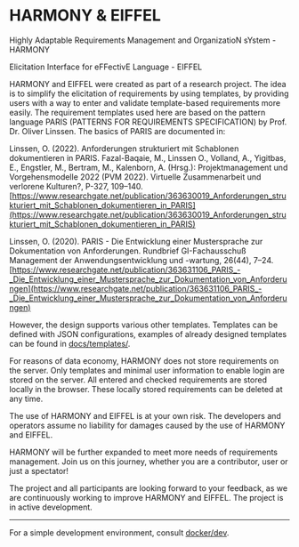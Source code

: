 # HARMONY & EIFFEL
Highly Adaptable Requirements Management and OrganizatioN sYstem - HARMONY

Elicitation Interface for eFFectivE Language - EIFFEL

HARMONY and EIFFEL were created as part of a research project.
The idea is to simplify the elicitation of requirements by using templates, by providing users with a way to enter
and validate template-based requirements more easily.
The requirement templates used here are based on the pattern language PARIS (PATTERNS FOR REQUIREMENTS
SPECIFICATION) by Prof. Dr. Oliver Linssen. The basics of PARIS are documented in:

Linssen, O. (2022). Anforderungen strukturiert mit Schablonen dokumentieren in PARIS. Fazal-Baqaie, M., Linssen
O., Volland, A., Yigitbas, E., Engstler, M., Bertram, M., Kalenborn, A. (Hrsg.): Projektmanagement und
Vorgehensmodelle 2022 (PVM 2022). Virtuelle Zusammenarbeit und verlorene Kulturen?, P-327, 109–140.
[https://www.researchgate.net/publication/363630019_Anforderungen_strukturiert_mit_Schablonen_dokumentieren_in_PARIS](https://www.researchgate.net/publication/363630019_Anforderungen_strukturiert_mit_Schablonen_dokumentieren_in_PARIS)

Linssen, O. (2020). PARIS - Die Entwicklung einer Mustersprache zur Dokumentation von Anforderungen.
Rundbrief GI-Fachausschuß Management der Anwendungsentwicklung und -wartung, 26(44), 7–24.
[https://www.researchgate.net/publication/363631106_PARIS_-_Die_Entwicklung_einer_Mustersprache_zur_Dokumentation_von_Anforderungen](https://www.researchgate.net/publication/363631106_PARIS_-_Die_Entwicklung_einer_Mustersprache_zur_Dokumentation_von_Anforderungen)

However, the design supports various other templates. Templates can be defined with JSON configurations, examples
of already designed templates can be found in [docs/templates/](docs/templates/).

For reasons of data economy, HARMONY does not store requirements on the server.
Only templates and minimal user information to enable login are stored on the server.
All entered and checked requirements are stored locally in the browser.
These locally stored requirements can be deleted at any time.

The use of HARMONY and EIFFEL is at your own risk. The developers and operators assume no liability for
damages caused by the use of HARMONY and EIFFEL.

HARMONY will be further expanded to meet more needs of requirements management.
Join us on this journey, whether you are a contributor, user or just a spectator!

The project and all participants are looking forward to your feedback, as we are continuously working to improve
HARMONY and EIFFEL. The project is in active development.

---

For a simple development environment, consult [docker/dev](docker/dev/README.md).

